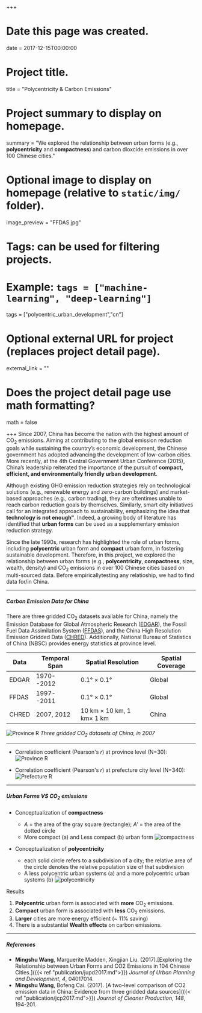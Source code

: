 +++
# Date this page was created.
date = 2017-12-15T00:00:00

# Project title.
title = "Polycentricity & Carbon Emissions"

# Project summary to display on homepage.
summary = "We explored the relationship between urban forms (e.g., **polycentricity** and **compactness**) and carbon dioxcide emissions in over 100 Chinese cities."

# Optional image to display on homepage (relative to `static/img/` folder).
image_preview = "FFDAS.jpg"

# Tags: can be used for filtering projects.
# Example: `tags = ["machine-learning", "deep-learning"]`

tags = ["polycentric_urban_development","cn"]

# Optional external URL for project (replaces project detail page).
external_link = ""

# Does the project detail page use math formatting?
math = false

+++
Since 2007, China has become the nation with the highest amount of CO<sub>2</sub> emissions. Aiming at contributing to the global emission reduction goals while sustaining the country’s economic development, the Chinese government has
adopted advancing the development of low-carbon cities. More recently, at the 4th Central Government Urban Conference (2015), China’s leadership reiterated the importance of the pursuit of **compact, efficient, and environmentally friendly urban development**.

Although existing GHG emission reduction strategies rely on technological solutions (e.g., renewable energy and zero-carbon buildings) and market-based approaches (e.g., carbon trading), they are oftentimes unable to reach carbon reduction goals by themselves. Similarly, smart city initiatives call for an integrated approach to sustainability, emphasizing the idea that **technology is not enough"**. Indeed, a growing body of literature has identified that **urban forms** can be used as a supplementary emission reduction strategy.

Since the late 1990s, research has highlighted the role of urban forms, including **polycentric** urban form and **compact** urban form, in fostering sustainable development. Therefore, in this project, we explored the relationship between urban forms (e.g., **polycentricity**, **compactness**, size, wealth, density) and CO<sub>2</sub> emissions in over 100 Chinese cities based on multi-sourced data. Before empiricallytesting any relatioship, we had to find data for/in China.


***

##### Carbon Emission Data for China

There are three gridded CO<sub>2</sub> datasets available for China, namely the Emission Database for Global Atmospheric Research ([EDGAR](http://edgar.jrc.ec.europa.eu/)), the Fossil Fuel Data Assimilation System ([FFDAS](http://www.gurneylab.org/portfolio-item/ffdas/)), and the China High Resolution Emission Gridded Data ([CHRED](http://www.cityghg.com/)). Additionally, National Bureau of Statistics of China (NBSC) provides energy statistics at province level.

Data|Temporal Span|Spatial Resolution|Spatial Coverage
----|-------------|------------------|----------------
EDGAR|1970--2012|0.1° × 0.1°|Global|
FFDAS|1997--2011|0.1° × 0.1°|Global|
CHRED|2007, 2012|10 km × 10 km, 1 km× 1 km|China

![Province R](/img/jcp2017.png)
*Three gridded CO<sub>2</sub> datasets of China, in 2007*

***

- Correlation coefficient (Pearson's *r*) at province level (N=30):
![Province R](/img/jcp2017_prov_R.png)

- Correlation coefficient (Pearson's *r*) at prefecture city level (N=340):
![Prefecture R](/img/jcp2017_pre_R.png)


***

##### Urban Forms VS CO<sub>2</sub> emissions

- Conceptualization of **compactness**
    + *A* = the area of the gray square (rectangle); *A'* = the area of the dotted circle
    + More compact (a) and Less compact (b) urban form
![compactness](/img/jupd2017_compactness.jpg)

- Conceptualization of **polycentricity**
    + each solid circle refers to a subdivision of a city; the relative area of the circle denotes the relative population size of that subdivision
    + A less polycentric urban systems (a) and a more polycentric urban systems (b)
![polycentricity](/img/jupd2017_poly.jpg)

Results
1. **Polycentric** urban form is associated with **more** CO<sub>2</sub> emissions.
2. **Compact** urban form is associated with **less** CO<sub>2</sub> emissions.
3. **Larger** cities are more energy efficient (~ 11% saving)
4. There is a substantial **Wealth effects** on carbon emissions.


***

##### References
- **Mingshu Wang**, Marguerite Madden, Xingjian Liu. (2017).[Exploring the Relationship between Urban Forms and CO2 Emissions in 104 Chinese Cities.]({{< ref "publication/jupd2017.md">}}) *Journal of Urban Planning and Development*, *4*, 04017014.
- **Mingshu Wang**, Bofeng Cai. (2017). [A two-level comparison of CO2 emission data in China: Evidence from three gridded data sources]({{< ref "publication/jcp2017.md">}}) *Journal of Cleaner Production*, *148*, 194-201.